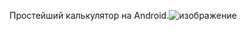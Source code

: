 Простейший калькулятор на Android.![изображение](https://github.com/user-attachments/assets/8812b160-ef11-426b-bf52-42e330a002b7)
